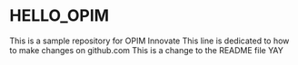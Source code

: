 # HELLO_OPIM
This is a sample repository for OPIM Innovate
This line is dedicated to how to make changes on github.com
This is a change to the README file YAY